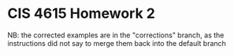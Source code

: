 # CIS 4615 Homework 2

NB: the corrected examples are in the "corrections" branch, as the instructions did not say to merge them back into the default branch